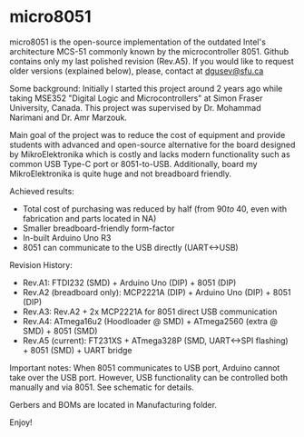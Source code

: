 # micro8051
micro8051 is the open-source implementation of the outdated Intel's architecture MCS-51 commonly known by the microcontroller 8051. 
Github contains only my last polished revision (Rev.A5). If you would like to request older versions (explained below), please, contact at dgusev@sfu.ca

Some background:
Initially I started this project around 2 years ago while taking MSE352 "Digital Logic and Microcontrollers" at Simon Fraser University, Canada. 
This project was supervised by Dr. Mohammad Narimani and Dr. Amr Marzouk. 

Main goal of the project was to reduce the cost of equipment and provide students with advanced and open-source alternative for the board designed by MikroElektronika which is costly and lacks modern functionality such as common USB Type-C port or 8051-to-USB. Additionally, board my MikroElektronika is quite huge and not breadboard friendly. 

Achieved results:
- Total cost of purchasing was reduced by half (from $90 to ~$40, even with fabrication and parts located in NA)
- Smaller breadboard-friendly form-factor
- In-built Arduino Uno R3
- 8051 can communicate to the USB directly (UART<->USB)

Revision History:
- Rev.A1: FTDI232 (SMD) + Arduino Uno (DIP) + 8051 (DIP)
- Rev.A2 (breadboard only): MCP2221A (DIP) + Arduino Uno (DIP) + 8051 (DIP)
- Rev.A3: Rev.A2 + 2x MCP2221A for 8051 direct USB communication
- Rev.A4: ATmega16u2 (Hoodloader @ SMD) + ATmega2560 (extra @ SMD) + 8051 (SMD)
- Rev.A5 (current): FT231XS + ATmega328P (SMD, UART<->SPI flashing) + 8051 (SMD) + UART bridge

Important notes: 
When 8051 communicates to USB port, Arduino cannot take over the USB port. However, USB functionality can be controlled both manually and via 8051. See schematic for details.

Gerbers and BOMs are located in Manufacturing folder. 

Enjoy! 
